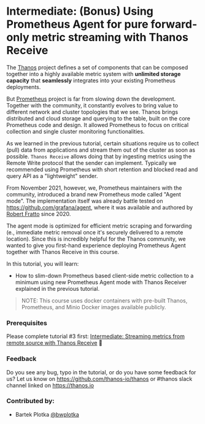 # Intermediate: (Bonus) Using Prometheus Agent for pure forward-only metric streaming with Thanos Receive

The [Thanos](thanos.io) project defines a set of components that can be composed together into a highly available metric system with **unlimited storage capacity** that **seamlessly** integrates into your existing Prometheus deployments.

But [Prometheus](https://prometheus.io/) project is far from slowing down the development. Together with the community, it constantly evolves to bring value to different network and cluster topologies that we see. Thanos brings distributed and cloud storage and querying to the table, built on the core Prometheus code and design. It allowed Prometheus to focus on critical collection and single cluster monitoring functionalities.

As we learned in the previous tutorial, certain situations require us to collect (pull) data from applications and stream them out of the cluster as soon as possible. `Thanos Receive` allows doing that by ingesting metrics using the Remote Write protocol that the sender can implement. Typically we recommended using Prometheus with short retention and blocked read and query API as a "lightweight" sender.

From November 2021, however, we, Prometheus maintainers with the community, introduced a brand new Prometheus mode called "Agent mode". The implementation itself was already battle tested on https://github.com/grafana/agent, where it was available and authored by [Robert Fratto](https://github.com/rfratto) since 2020.

The agent mode is optimized for efficient metric scraping and forwarding (e., immediate metric removal once it's securely delivered to a remote location). Since this is incredibly helpful for the Thanos community, we wanted to give you first-hand experience deploying Prometheus Agent together with Thanos Receive in this course.

In this tutorial, you will learn:

* How to slim-down Prometheus based client-side metric collection to a minimum using new Prometheus Agent mode with Thanos Receiver explained in the previous tutorial.

> NOTE: This course uses docker containers with pre-built Thanos, Prometheus, and Minio Docker images available publicly.

### Prerequisites

Please complete tutorial #3 first: [Intermediate: Streaming metrics from remote source with Thanos Receive](https://www.katacoda.com/thanos/courses/thanos/3-receiver) 🤗

### Feedback

Do you see any bug, typo in the tutorial, or do you have some feedback for us?
Let us know on https://github.com/thanos-io/thanos or #thanos slack channel linked on https://thanos.io

### Contributed by:

* Bartek Plotka [@bwplotka](http://bwplotka.dev)
